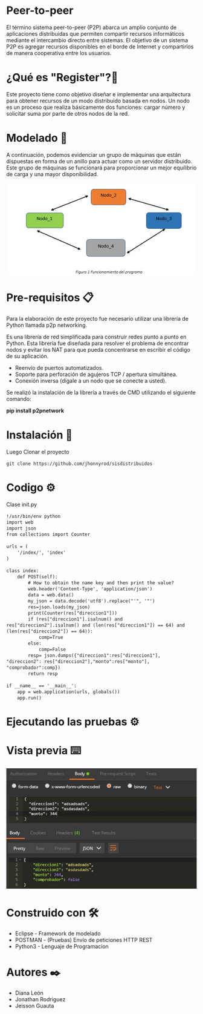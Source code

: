 # Peer-to-peer

El término sistema peer-to-peer (P2P) abarca un amplio conjunto de aplicaciones distribuidas que permiten compartir recursos informáticos mediante el intercambio directo entre sistemas. El objetivo de un sistema P2P es agregar recursos disponibles en el borde de Internet y compartirlos de manera cooperativa entre los usuarios.

# ¿Qué es "Register"?🚀

Este proyecto tiene como objetivo diseñar e implementar una arquitectura para obtener recursos de un modo distribuido basada en nodos.
Un nodo es un proceso que realiza básicamente dos funciones: cargar número y solicitar suma por parte de otros nodos de la red.



# Modelado 📖

A continuación, podemos evidenciar un grupo de máquinas que están dispuestas en forma de un anillo para actuar como un servidor distribuido. Este grupo de máquinas se funcionará para proporcionar un mejor equilibrio de carga y una mayor disponibilidad.


<img align="Center" src="https://github.com/jhonnyrod/suma_nodos/blob/master/Modelado%20Peer-to-peer.jpeg">

# Pre-requisitos 📋

Para la elaboración de este proyecto fue necesario utilizar una librería de Python llamada p2p networking.

Es una librería de red simplificada para construir redes punto a punto en Python. Esta librería fue diseñada para resolver el problema de encontrar nodos y evitar los NAT para que pueda concentrarse en escribir el código de su aplicación.

+ Reenvío de puertos automatizados.
+ Soporte para perforación de agujeros TCP / apertura simultánea.
+ Conexión inversa (dígale a un nodo que se conecte a usted).

Se realizó la instalación de la librería a través de CMD utilizando el siguiente comando:

**pip install p2pnetwork**



# Instalación 🔧


    
Luego Clonar el proyecto

	git clone https://github.com/jhonnyrod/sisdistribuidos

# Codigo ⚙️

Clase init.py
```
!/usr/bin/env python
import web
import json
from collections import Counter

urls = (
    '/index/', 'index'
)

class index:
    def POST(self):
        # How to obtain the name key and then print the value?
        web.header('Content-Type', 'application/json')
        data = web.data()
        my_json = data.decode('utf8').replace("'", '"')
        res=json.loads(my_json)
        print(Counter(res["direccion1"]))
        if (res["direccion1"].isalnum() and res["direccion2"].isalnum() and (len(res["direccion1"]) == 64) and (len(res["direccion2"]) == 64)):
            comp=True
        else:
            comp=False
        resp= json.dumps({"direccion1":res["direccion1"], "direccion2": res["direccion2"],"monto":res["monto"], "comprobador":comp})      
        return resp

if __name__ == '__main__':
    app = web.application(urls, globals())
    app.run()
```

# Ejecutando las pruebas ⚙️

# Vista previa ⌨️

![alt text](https://github.com/jhonnyrod/sisdistribuidos/blob/master/Ejemplo%20Peticion.png)


# Construido con 🛠️

- Eclipse - Framework de modelado
- POSTMAN - (Pruebas) Envío de peticiones HTTP REST
- Python3 - Lenguaje de Programacion


# Autores ✒️

- Diana León 
- Jonathan Rodriguez
- Jeisson Guauta
